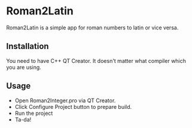 # Roman2Latin

Roman2Latin is a simple app for roman numbers to latin or vice versa.

## Installation

You need to have C++ QT Creator. It doesn't matter what compiler which you are using. 

## Usage

* Open Roman2Integer.pro via QT Creator. 
* Click Configure Project button to prepare build. 
* Run the project 
* Ta-da!
